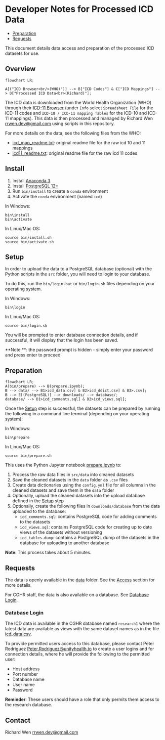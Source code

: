 # Developer Notes for Processed ICD Data

* [Preparation](#preparation)
* [Requests](#requests)

This document details data access and preparation of the processed ICD datasets for use.

## Overview

```mermaid
flowchart LR;

A[("ICD Browser<br/>(WHO)")] --> B["ICD Codes"] & C["ICD Mappings"] --> D["Processed ICD Data<br>(Richard)"];
```

The ICD data is downloaded from the World Health Organization (WHO) through their [ICD-11 Browser](https://icd.who.int/browse11/l-m/en) (under `Info` select `Spreadsheet File` for the ICD-11 codes and `ICD-10 / ICD-11 mapping Tables` for the ICD-10 and ICD-11 mappings). This data is then processed and managed by Richard Wen <rrwen.dev@gmail.com> using scripts in this repository.

For more details on the data, see the following files from the WHO:

* [icd_map_readme.txt](src/data/icd_map_readme.txt): original readme file for the raw icd 10 and 11 mappings
* [icd11_readme.txt](src/data/icd11_readme.txt): original readme file for the raw icd 11 codes

## Install

1. Install [Anaconda 3](https://www.anaconda.com/)
2. Install [PostgreSQL 12+](https://www.postgresql.org/)
3. Run `bin/install` to create a `conda` environment
4. Activate the `conda` environment (named `icd`)

In Windows:

```
bin\install
bin\activate
```

In Linux/Mac OS:

```
source bin/install.sh
source bin/activate.sh
```

## Setup

In order to upload the data to a PostgreSQL database (optional) with the Python scripts in the `src` folder, you will need to login to your database.

To do this, run the `bin/login.bat` or `bin/login.sh` files depending on your operating system.

In Windows:

```
bin\login
```

In Linux/Mac OS:

```
source bin/login.sh
```

You will be prompted to enter database connection details, and if successful, it will display that the login has been saved.

**Note **: the password prompt is hidden - simply enter your password and press enter to proceed

## Preparation

```mermaid
flowchart LR;
A(bin/prepare) --> B(prepare.ipynb);
B --> data/ --> B1>icd_data.csv] & B2>icd_ddict.csv] & B3>.csv];
B --> E[(PostgreSQL)] --> downloads/ --> database/;
database/ --> D1>icd_comments.sql] & D2>icd_views.sql];
```

Once the [Setup](#setup) step is successful, the datasets can be prepared by running the following in a command line terminal (depending on your operating system):

In Windows:

```
bin\prepare
```

In Linux/Mac OS:

```
source bin/prepare.sh
```

This uses the Python Jupyter notebook [prepare.ipynb](src/prepare.ipynb) to:

1. Process the raw data files in `src/data` into cleaned datasets
2. Save the cleaned datasets in the `data` folder as `.csv` files
3. Create data dictionaries using the `config.yml` file for all columns in the cleaned datasets and save them in the `data` folder
4. Optionally, upload the cleaned datasets into the upload database defined in the [Setup](#setup) step
5. Optionally, create the following files in `downloads/database` from the data uploaded to the database:
   * `icd_comments.sql`: contains PostgreSQL code for adding comments to the datasets
   * `icd_views.sql`: contains PostgreSQL code for creating up to date views of the datasets without versioning
   * `icd_tables.dump`: contains a PostgreSQL dump of the datasets in the database for uploading to another database

**Note**: This process takes about 5 minutes.

## Requests

The data is openly available in the [data](data) folder. See the [Access](README#access) section for more details.

For CGHR staff, the data is also available on a database. See [Database Login](#database-login).

### Database Login

The ICD data is available in the CGHR database named `research1` where the latest data are available as views with the same dataset names as in the file [icd_data.csv](data/icd_data.csv).

To provide permitted users access to this database, please contact Peter Rodriguez <Peter.Rodriguez@unityhealth.to> to create a user logins and for connection details, where he will provide the following to the permitted user:

* Host address
* Port number
* Database name
* User name
* Password

**Reminder**: These users should have a role that only permits them access to the research database.

## Contact

Richard Wen <rrwen.dev@gmail.com>
